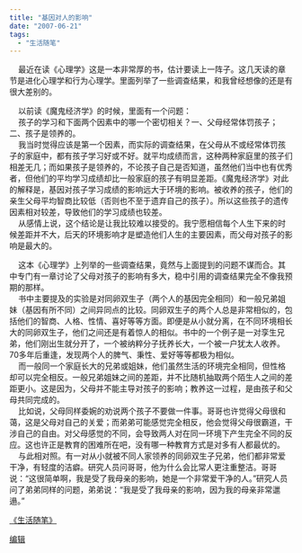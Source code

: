 ```yaml
---
title: "基因对人的影响"
date: "2007-06-21"
tags: 
  - "生活随笔"
---
```


    最近在读《心理学》这是一本非常厚的书，估计要读上一阵子。这几天读的章节是进化心理学和行为心理学。里面列举了一些调查结果，和我曾经想像的还是有很大差别的。

    以前读《魔鬼经济学》的时候，里面有一个问题：  
    孩子的学习和下面两个因素中的哪一个密切相关？一、父母经常体罚孩子；二、孩子是领养的。  
    我当时觉得应该是第一个因素，而实际的调查结果，在父母从不或经常体罚孩子的家庭中，都有孩子学习好或不好。就平均成绩而言，这种两种家庭里的孩子们相差无几；而如果孩子是领养的，不论孩子自己是否知道，虽然他们当中也有优秀者，但他们的平均学习成绩却比一般家庭的孩子有明显差距。《魔鬼经济学》对此的解释是，基因对孩子学习成绩的影响远大于环境的影响。被收养的孩子，他们的亲生父母平均智商比较低（否则也不至于遗弃自己的孩子）。所以这些孩子的遗传因素相对较差，导致他们的学习成绩也较差。  
    从感情上说，这个结论是让我比较难以接受的。我宁愿相信每个人生下来的时候差距并不大，后天的环境影响才是塑造他们人生的主要因素，而父母对孩子的影响是最大的。

    这本《心理学》上列举的一些调查结果，竟然与上面提到的问题不谋而合。其中专门有一章讨论了父母对孩子的影响有多大，稳中引用的调查结果完全不像我预期的那样。  
    书中主要提及的实验是对同卵双生子（两个人的基因完全相同）和一般兄弟姐妹（基因有所不同）之间异同点的比较。同卵双生子的两个人总是非常相似的，包括他们的智商、人格、性情、喜好等等方面。即便是从小就分离，在不同环境相长大的同卵双生子，他们之间还是有着惊人的相似。书中的一个例子是一对孪生兄弟，他们刚出生就分开了，一个被纳粹分子抚养长大，一个被一户犹太人收养。70多年后重逢，发现两个人的脾气、秉性、爱好等等都极为相似。  
    而一般同一个家庭长大的兄弟或姐妹，他们虽然生活的环境完全相同，但性格却可以完全相反。一般兄弟姐妹之间的差距，并不比随机抽取两个陌生人之间的差距更小。这是因为，父母并不能主导对孩子的影响；教养这一过程，是由孩子和父母共同完成的。  
    比如说，父母同样委婉的劝说两个孩子不要做一件事。哥哥也许觉得父母很和蔼，这是父母对自己的关爱；而弟弟可能感觉完全相反，他会觉得父母很霸道，干涉自己的自由。对父母感觉的不同，会导致两人对在同一环境下产生完全不同的反应。这也许正是教育的困难所在吧，没有哪一种教育方式是对多有人都最优的。  
    与此相对照。有一对从小就被不同人家领养的同卵双生子兄弟，他们都非常爱干净，有轻度的洁癖。研究人员问哥哥，他为什么会比常人更注重整洁。哥哥说：“这很简单啊，我是受了我母亲的影响，她是一个非常爱干净的人。”研究人员问了弟弟同样的问题，弟弟说：“我是受了我母亲的影响，因为我的母亲非常邋遢。”

[《生活随笔》](http://ruanqizhen.spaces.live.com/Blog/cns!1pU-rgQVTuuWM1TX8W8PfmDA!1123.entry)

[编辑](http://ruanqizhen.spaces.live.com/?_c11_BlogPart_BlogPart=blogentry&_c=BlogPart&_c02_owner=1&handle=cns!5852D4F797C53FB6!2362)
